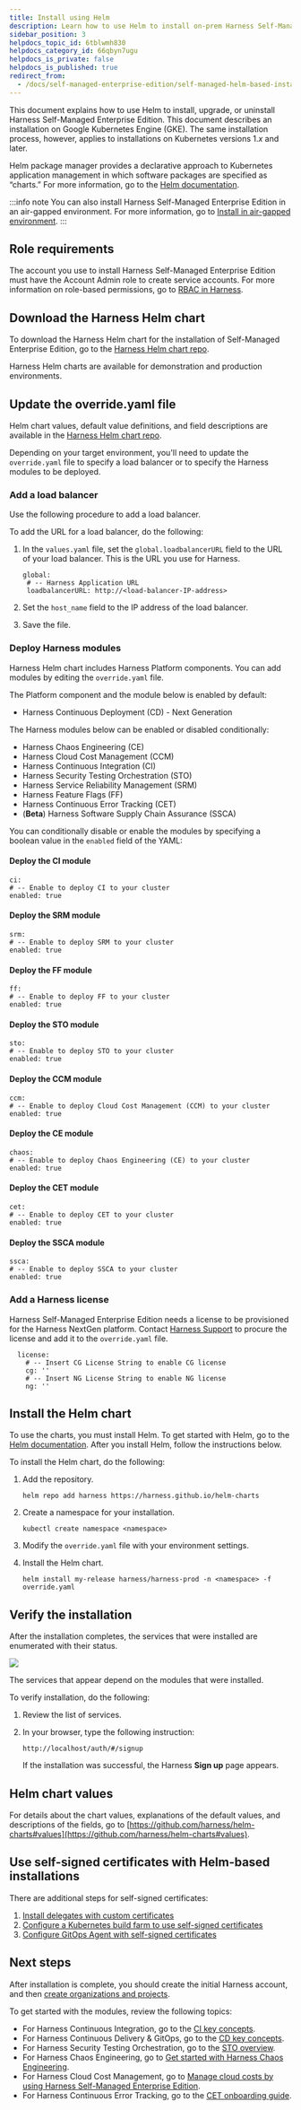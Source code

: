 ```yaml
---
title: Install using Helm
description: Learn how to use Helm to install on-prem Harness Self-Managed Enterprise Edition.
sidebar_position: 3
helpdocs_topic_id: 6tblwmh830
helpdocs_category_id: 66qbyn7ugu
helpdocs_is_private: false
helpdocs_is_published: true
redirect_from:
  - /docs/self-managed-enterprise-edition/self-managed-helm-based-install/how-to-use-self-signed-certificates-with-self-managed
---
```


<DocsTag  backgroundColor= "#4279fd" text="Harness Paid Plan Feature"  textColor="#ffffff"/>

This document explains how to use Helm to install, upgrade, or uninstall Harness Self-Managed Enterprise Edition. This document describes an installation on Google Kubernetes Engine (GKE). The same installation process, however, applies to installations on Kubernetes versions 1.*x* and later.

Helm package manager provides a declarative approach to Kubernetes application management in which software packages are specified as “charts.” For more information, go to the [Helm documentation](https://helm.sh/docs/).

:::info note
You can also install Harness Self-Managed Enterprise Edition in an air-gapped environment. For more information, go to [Install in air-gapped environment](/docs/self-managed-enterprise-edition/self-managed-helm-based-install/install-in-an-air-gapped-environment/).
:::

## Role requirements

The account you use to install Harness Self-Managed Enterprise Edition must have the Account Admin role to create service accounts. For more information on role-based permissions, go to [RBAC in Harness](/docs/platform/role-based-access-control/rbac-in-harness).

## Download the Harness Helm chart

To download the Harness Helm chart for the installation of Self-Managed Enterprise Edition, go to the [Harness Helm chart repo](https://github.com/harness/helm-charts/releases).

Harness Helm charts are available for demonstration and production environments.

## Update the override.yaml file

Helm chart values, default value definitions, and field descriptions are available in the [Harness Helm chart repo](https://github.com/harness/helm-charts#values).

Depending on your target environment, you'll need to update the `override.yaml` file to specify a load balancer or to specify the Harness modules to be deployed.

### Add a load balancer

Use the following procedure to add a load balancer.

To add the URL for a load balancer, do the following:

1. In the `values.yaml` file, set the `global.loadbalancerURL` field to the URL of your load balancer. This is the URL you use for Harness.

   ```
   global:
    # -- Harness Application URL
    loadbalancerURL: http://<load-balancer-IP-address>
   ```

2. Set the `host_name` field to the IP address of the load balancer.

3. Save the file.

### Deploy Harness modules

Harness Helm chart includes Harness Platform components. You can add modules by editing the `override.yaml` file.

<!-- PR-1002 -->
The Platform component and the module below is enabled by default:

* Harness Continuous Deployment (CD) - Next Generation

The Harness modules below can be enabled or disabled conditionally:

* Harness Chaos Engineering (CE)
* Harness Cloud Cost Management (CCM)
* Harness Continuous Integration (CI)
* Harness Security Testing Orchestration (STO)
* Harness Service Reliability Management (SRM)
* Harness Feature Flags (FF)
* Harness Continuous Error Tracking (CET)
* (**Beta**) Harness Software Supply Chain Assurance (SSCA)

<!-- PR-1002 -->

You can conditionally disable or enable the modules by specifying a boolean value in the `enabled` field of the YAML:

#### Deploy the CI module

```
ci:
# -- Enable to deploy CI to your cluster
enabled: true
```

<!-- PR-1002 -->
#### Deploy the SRM module

```
srm:
# -- Enable to deploy SRM to your cluster
enabled: true
```
<!-- PR-1002 -->

#### Deploy the FF module

```
ff:
# -- Enable to deploy FF to your cluster
enabled: true
```

#### Deploy the STO module

```
sto:
# -- Enable to deploy STO to your cluster
enabled: true
```

#### Deploy the CCM module

```
ccm:
# -- Enable to deploy Cloud Cost Management (CCM) to your cluster
enabled: true
```

#### Deploy the CE module

```
chaos:
# -- Enable to deploy Chaos Engineering (CE) to your cluster
enabled: true
```

#### Deploy the CET module

```
cet:
# -- Enable to deploy CET to your cluster
enabled: true
```

#### Deploy the SSCA module

```
ssca:
# -- Enable to deploy SSCA to your cluster
enabled: true
```


### Add a Harness license

Harness Self-Managed Enterprise Edition needs a license to be provisioned for the Harness NextGen platform. Contact [Harness Support](mailto:support@harness.io) to procure the license and add it to the `override.yaml` file.
```
  license:
    # -- Insert CG License String to enable CG license
    cg: ''
    # -- Insert NG License String to enable NG license
    ng: ''
```

## Install the Helm chart

To use the charts, you must install Helm. To get started with Helm, go to the [Helm documentation](https://helm.sh/docs/). After you install Helm, follow the instructions below.

To install the Helm chart, do the following:

1. Add the repository.

   ```
   helm repo add harness https://harness.github.io/helm-charts
   ```

2. Create a namespace for your installation.

   ```
   kubectl create namespace <namespace>
   ```

3. Modify the `override.yaml` file with your environment settings.

4. Install the Helm chart.

   ```
   helm install my-release harness/harness-prod -n <namespace> -f override.yaml
   ```

## Verify the installation

After the installation completes, the services that were installed are enumerated with their status.

![](./static/install-harness-self-managed-enterprise-edition-using-helm-ga-00.png)

The services that appear depend on the modules that were installed.

To verify installation, do the following:

1. Review the list of services.
2. In your browser, type the following instruction:

   ```
   http://localhost/auth/#/signup
   ```

   If the installation was successful, the Harness **Sign up** page appears.

## Helm chart values

For details about the chart values, explanations of the default values, and descriptions of the fields, go to [https://github.com/harness/helm-charts#values](https://github.com/harness/helm-charts#values).

<!-- PR-1000 -->

## Use self-signed certificates with Helm-based installations

There are additional steps for self-signed certificates:

1. [Install delegates with custom certificates](/docs/platform/delegates/secure-delegates/install-delegates-with-custom-certs/)
2. [Configure a Kubernetes build farm to use self-signed certificates](/docs/platform/delegates/secure-delegates/install-delegates-with-custom-certs/configure-a-kubernetes-build-farm-to-use-self-signed-certificates)
3. [Configure GitOps Agent with self-signed certificates](/docs/continuous-delivery/gitops/use-gitops/harness-git-ops-agent-with-self-signed-certificates/)

## Next steps

After installation is complete, you should create the initial Harness account, and then [create organizations and projects](../../platform/organizations-and-projects/create-an-organization.md).

To get started with the modules, review the following topics:

* For Harness Continuous Integration, go to the [CI key concepts](../../continuous-integration/get-started/key-concepts.md).
* For Harness Continuous Delivery & GitOps, go to the [CD key concepts](/docs/continuous-delivery/get-started/key-concepts.md).
* For Harness Security Testing Orchestration, go to the [STO overview](../../security-testing-orchestration/get-started/overview.md).
* For Harness Chaos Engineering, go to [Get started with Harness Chaos Engineering](/docs/category/get-started-with-ce).
* For Harness Cloud Cost Management, go to [Manage cloud costs by using Harness Self-Managed Enterprise Edition](/docs/category/ccm-on-harness-self-managed-enterprise-edition).
* For Harness Continuous Error Tracking, go to the [CET onboarding guide](/docs/continuous-error-tracking/get-started/onboarding-guide).
